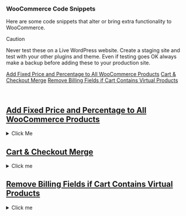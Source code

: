 ### WooCommerce Code Snippets

Here are some code snippets that alter or bring extra functionality to WooCommerce.

> [!CAUTION]
> Never test these on a Live WordPress website. Create a staging site and test with your other plugins and theme. Even if testing goes OK always make a backup before adding these to your production site.

[Add Fixed Price and Percentage to All WooCommerce Products](#add-fixed-price-percentage-all-woocommerce-products)
[Cart & Checkout Merge](#checkout-cart-merge)
[Remove Billing Fields if Cart Contains Virtual Products](#remove-billing-cart-has-virtual-products)




</br>

## [Add Fixed Price and Percentage to All WooCommerce Products](#add-fixed-price-percentage-all-woocommerce-products)

<details>

  
  <summary>Click Me</summary>

  ```

  /**
 * Add a fixed amount and a percentage to all WooCommerce product prices.
 */

// Ensure WooCommerce is active
if ( in_array( 'woocommerce/woocommerce.php', apply_filters( 'active_plugins', get_option( 'active_plugins' ) ) ) ) {

    // Hook into WooCommerce price retrieval
    add_filter( 'woocommerce_get_price', 'add_fixed_and_percentage_to_product_price', 10, 2 );

    /**
     * Function to add a fixed amount and percentage to product prices.
     *
     * @param float $price Original product price.
     * @param WC_Product $product WooCommerce product object.
     * @return float Modified price with the fixed amount and percentage added.
     */
    function add_fixed_and_percentage_to_product_price( $price, $product ) {
        // Define the fixed amount to add (e.g., 10.00)
        $fixed_amount = 10.00;

        // Define the percentage increase to add (e.g., 15%)
        $percentage_increase = 15; // 15% percentage increase

        // Ensure the price is valid
        if ( is_numeric( $price ) ) {
            // Add the fixed amount to the price
            $price += $fixed_amount;

            // Calculate the percentage increase and add it to the price
            $price += ( $price * ( $percentage_increase / 100 ) );
        }

        return $price;
    }

}
```

</details>

## [Cart & Checkout Merge](#checkout-cart-merge)

<details>
  
  <summary>Click me</summary>

</details>

## [Remove Billing Fields if Cart Contains Virtual Products](#remove-billing-cart-has-virtual-products)

<details>
  
  <summary>Click me</summary>

  


</details>

